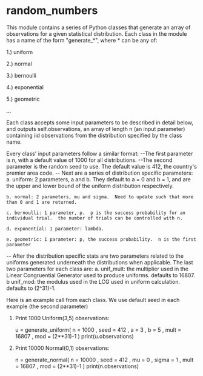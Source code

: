 # random_numbers
This module contains a series of Python classes that generate an array of observations for a given statistical distribution.  Each class in the module has a name of the form "generate_*", where * can be any of:

  1.) uniform
  
  2.) normal
  
  3.) bernoulli
  
  4.) exponential
  
  5.) geometric
  
  ...
  

Each class accepts some input parameters to be described in detail below, and outputs self.observations, an array of length n (an input parameter) containing iid observations from the distribution specified by the class name.

Every class' input parameters follow a similar format:
--The first parameter is n, with a default value of 1000 for all distributions.
--The second parameter is the random seed to use.  The default value is 412, the country's premier area code.
-- Next are a series of distribution specific parameters:
    a. uniform: 2 parameters, a and b.  They default to a = 0 and b = 1, and are the upper and lower bound of the uniform distribution respectively.
    
    b. normal: 2 parameters, mu and sigma.  Need to update such that more than 0 and 1 are returned.
    
    c. bernoulli: 1 parameter, p.  p is the success probability for an individual trial.  the number of trials can be controlled with n.
    
    d. exponential: 1 parameter: lambda.
    
    e. geometric: 1 parameter: p, the success probability.  n is the first parameter
    
    
-- After the distribution specific stats are two parameters related to the uniforms generated underneath the distributions when applicable.  The last two parameters for each class are:
  a. unif_mult: the multiplier used in the Linear Congruential Generator used to produce uniforms.  defaults to 16807.
  b unif_mod: the modulus used in the LCG used in uniform calculation.  defaults to (2^31)-1.
  
  
Here is an example call from each class. We use default seed in each example (the second parameter)

1. Print 1000 Uniform(3,5) observations:
    
    u = generate_uniform( n = 1000 , seed = 412 , a = 3 , b = 5 , mult = 16807 , mod = (2**31)-1 ) 
    print(u.observations)

 2. Print 10000 Normal(0,1) observations:
    
    n = generate_normal( n = 10000 , seed = 412 , mu = 0 , sigma = 1 , mult = 16807 , mod = (2**31)-1 ) 
    print(n.observations) 
